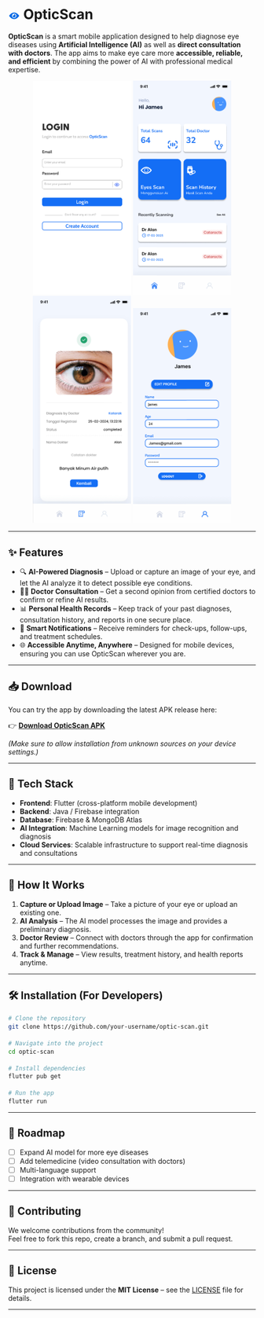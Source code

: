 
# <img src="UI/visible.png" width="24"/> OpticScan
 

**OpticScan** is a smart mobile application designed to help diagnose eye diseases using **Artificial Intelligence (AI)** as well as **direct consultation with doctors**. The app aims to make eye care more **accessible, reliable, and efficient** by combining the power of AI with professional medical expertise.  
<div align="center">
  <img src="UI/screen1.png" alt="Screenshot 1" width="200"/>
  <img src="UI/screen2.png" alt="Screenshot 2" width="200"/>
  <img src="UI/screen3.png" alt="Screenshot 3" width="200"/>
  <img src="UI/screen4.png" alt="Screenshot 4" width="200"/>
</div>

---

## ✨ Features  

- 🔍 **AI-Powered Diagnosis** – Upload or capture an image of your eye, and let the AI analyze it to detect possible eye conditions.  
- 👨‍⚕️ **Doctor Consultation** – Get a second opinion from certified doctors to confirm or refine AI results.  
- 📊 **Personal Health Records** – Keep track of your past diagnoses, consultation history, and reports in one secure place.  
- 🔔 **Smart Notifications** – Receive reminders for check-ups, follow-ups, and treatment schedules.  
- 🌐 **Accessible Anytime, Anywhere** – Designed for mobile devices, ensuring you can use OpticScan wherever you are.  

---

## 📥 Download  

You can try the app by downloading the latest APK release here:  

👉 [**Download OpticScan APK**](https://github.com/your-username/optic-scan/releases)  

*(Make sure to allow installation from unknown sources on your device settings.)*  

---

## 🚀 Tech Stack  

- **Frontend**: Flutter (cross-platform mobile development)  
- **Backend**: Java / Firebase integration  
- **Database**: Firebase & MongoDB Atlas  
- **AI Integration**: Machine Learning models for image recognition and diagnosis  
- **Cloud Services**: Scalable infrastructure to support real-time diagnosis and consultations  

---

## 📱 How It Works  

1. **Capture or Upload Image** – Take a picture of your eye or upload an existing one.  
2. **AI Analysis** – The AI model processes the image and provides a preliminary diagnosis.  
3. **Doctor Review** – Connect with doctors through the app for confirmation and further recommendations.  
4. **Track & Manage** – View results, treatment history, and health reports anytime.  

---

## 🛠️ Installation (For Developers)  

```bash
# Clone the repository
git clone https://github.com/your-username/optic-scan.git

# Navigate into the project
cd optic-scan

# Install dependencies
flutter pub get

# Run the app
flutter run
```

---

## 📖 Roadmap  

- [ ] Expand AI model for more eye diseases  
- [ ] Add telemedicine (video consultation with doctors)  
- [ ] Multi-language support  
- [ ] Integration with wearable devices  

---

## 🤝 Contributing  

We welcome contributions from the community!  
Feel free to fork this repo, create a branch, and submit a pull request.  

---

## 📄 License  

This project is licensed under the **MIT License** – see the [LICENSE](LICENSE) file for details.  

---
